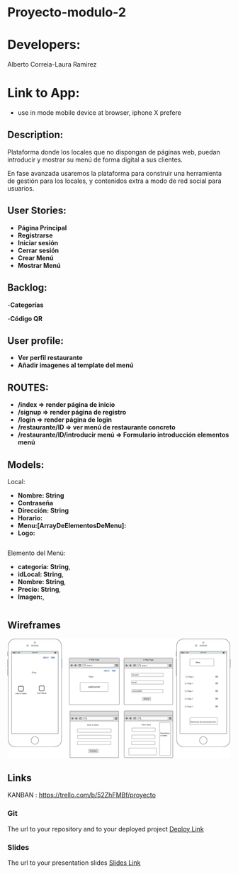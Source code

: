 # Proyecto-modulo-2

# Developers:

Alberto Correia-Laura Ramirez

# Link to App:

- use in mode mobile device at browser, iphone X prefere

## Description:

Plataforma donde los locales que no dispongan de páginas web, puedan introducir y mostrar su menú de forma digital a sus clientes.

En fase avanzada usaremos la plataforma para construir una herramienta de gestión para los locales, y contenidos extra a modo de red social para usuarios.

## User Stories:

- **Página Principal**
- **Registrarse**
- **Iniciar sesión**
- **Cerrar sesión**
- **Crear Menú**
- **Mostrar Menú**

## Backlog:

-**Categorías**

-**Código QR**

## User profile:

- **Ver perfil restaurante**
- **Añadir imagenes al template del menú**

## ROUTES:

- **/index => render página de inicio**
- **/signup => render página de registro**
- **/login => render página de login**
- **/restaurante/ID => ver menú de restaurante concreto**
- **/restaurante/ID/introducir menú => Formulario introducción elementos menú**

## Models:

Local:
- **Nombre: String**
- **Contraseña**
- **Dirección: String**
- **Horario:**
- **Menu:[ArrayDeElementosDeMenu]:**
- **Logo:**
```
```

Elemento del Menú:
- **categoria: String**,
- **idLocal: String**,
- **Nombre: String**,
- **Precio: String**,
- **Imagen:**,
```
```

## Wireframes

![Wiframe2](https://github.com/CorreiaAlberto/Proyecto-modulo-2/blob/master/wiframes/Wiframe2.png)

## Links

KANBAN : https://trello.com/b/52ZhFMBf/proyecto

### Git

The url to your repository and to your deployed project
[Deploy Link]()

### Slides

The url to your presentation slides
[Slides Link](http://slides.com)
